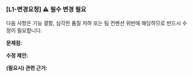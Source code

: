 ### [L1-변경요청] ⚠️ 필수 변경 필요

다음 사항은 기능 결함, 심각한 품질 저하 또는 팀 컨벤션 위반에 해당하므로 반드시 수정이 필요합니다.

**문제점:**

**수정 제안:**

**(필요시) 관련 근거:**
